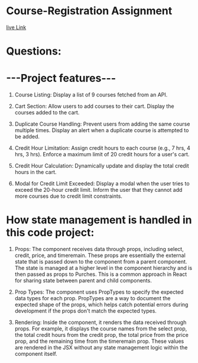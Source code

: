 # Course-Registration Assignment

<a href="https://course-registration-assignments.netlify.app">live Link</a>

# Questions: 
 # ---Project features---
1. Course Listing: Display a list of 9 courses fetched from an API.

2. Cart Section: Allow users to add courses to their cart. Display the courses added to the cart.

3. Duplicate Course Handling: Prevent users from adding the same course multiple times. Display an alert when a duplicate course is attempted to be added.

4. Credit Hour Limitation: Assign credit hours to each course (e.g., 7 hrs, 4 hrs, 3 hrs). Enforce a maximum limit of 20 credit hours for a user's cart.

5. Credit Hour Calculation: Dynamically update and display the total credit hours in the cart.

6. Modal for Credit Limit Exceeded: Display a modal when the user tries to exceed the 20-hour credit limit. Inform the user that they cannot add more courses due to credit limit constraints.

# How state management is handled in this code project:

1. Props: The component receives data through props, including select, credit, price, and timeremain. These props are essentially the external state that is passed down to the component from a parent component. The state is managed at a higher level in the component hierarchy and is then passed as props to Purches. This is a common approach in React for sharing state between parent and child components.

2. Prop Types: The component uses PropTypes to specify the expected data types for each prop. PropTypes are a way to document the expected shape of the props, which helps catch potential errors during development if the props don't match the expected types.

3. Rendering: Inside the component, it renders the data received through props. For example, it displays the course names from the select prop, the total credit hours from the credit prop, the total price from the price prop, and the remaining time from the timeremain prop. These values are rendered in the JSX without any state management logic within the component itself.
